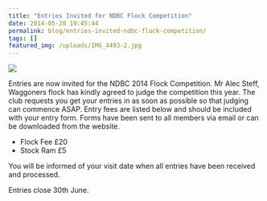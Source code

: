 ```yaml
---
title: "Entries Invited for NDBC Flock Competition"
date: 2014-05-28 19:45:44
permalink: blog/entries-invited-ndbc-flock-competition/
tags: []
featured_img: /uploads/IMG_4493-2.jpg
---
```


![](/uploads/IMG_4493-2.jpg)

Entries are now invited for the NDBC 2014 Flock Competition. Mr Alec Steff, Waggoners flock has kindly agreed to judge the competition this year. The club requests you get your entries in as soon as possible so that judging can commence ASAP. Entry fees are listed below and should be included with your entry form. Forms have been sent to all members via email or can be downloaded from the website.

- Flock Fee £20
- Stock Ram £5

You will be informed of your visit date when all entries have been received and processed.

Entries close 30th June.
